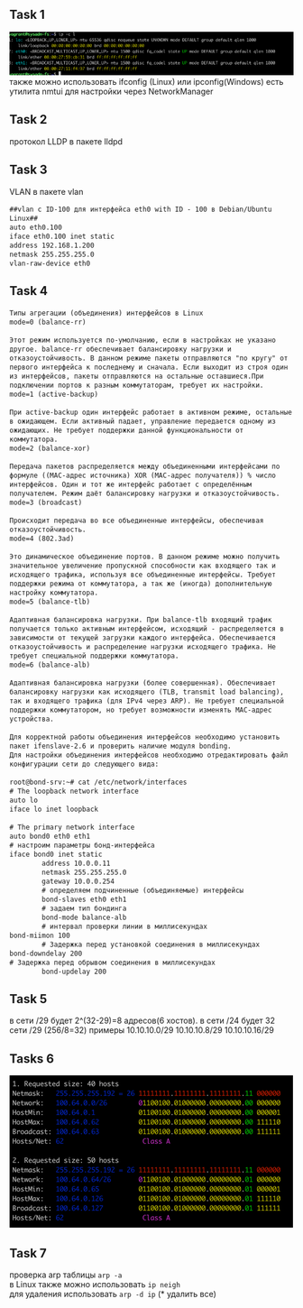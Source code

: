 ## Task 1
![img_40.png](img_40.png)
также можно использовать ifconfig (Linux) или ipconfig(Windows)
есть утилита nmtui для настройки через NetworkManager

## Task 2
протокол LLDP в пакете lldpd

## Task 3
VLAN в пакете vlan
```
##vlan с ID-100 для интерфейса eth0 with ID - 100 в Debian/Ubuntu Linux##
auto eth0.100
iface eth0.100 inet static
address 192.168.1.200
netmask 255.255.255.0
vlan-raw-device eth0
```

## Task 4
```
Типы агрегации (объединения) интерфейсов в Linux
mode=0 (balance-rr)

Этот режим используется по-умолчанию, если в настройках не указано другое. balance-rr обеспечивает балансировку нагрузки и отказоустойчивость. В данном режиме пакеты отправляются "по кругу" от первого интерфейса к последнему и сначала. Если выходит из строя один из интерфейсов, пакеты отправляются на остальные оставшиеся.При подключении портов к разным коммутаторам, требует их настройки.
mode=1 (active-backup)

При active-backup один интерфейс работает в активном режиме, остальные в ожидающем. Если активный падает, управление передается одному из ожидающих. Не требует поддержки данной функциональности от коммутатора.
mode=2 (balance-xor)

Передача пакетов распределяется между объединенными интерфейсами по формуле ((MAC-адрес источника) XOR (MAC-адрес получателя)) % число интерфейсов. Один и тот же интерфейс работает с определённым получателем. Режим даёт балансировку нагрузки и отказоустойчивость.
mode=3 (broadcast)

Происходит передача во все объединенные интерфейсы, обеспечивая отказоустойчивость.
mode=4 (802.3ad)

Это динамическое объединение портов. В данном режиме можно получить значительное увеличение пропускной способности как входящего так и исходящего трафика, используя все объединенные интерфейсы. Требует поддержки режима от коммутатора, а так же (иногда) дополнительную настройку коммутатора.
mode=5 (balance-tlb)

Адаптивная балансировка нагрузки. При balance-tlb входящий трафик получается только активным интерфейсом, исходящий - распределяется в зависимости от текущей загрузки каждого интерфейса. Обеспечивается отказоустойчивость и распределение нагрузки исходящего трафика. Не требует специальной поддержки коммутатора.
mode=6 (balance-alb)

Адаптивная балансировка нагрузки (более совершенная). Обеспечивает балансировку нагрузки как исходящего (TLB, transmit load balancing), так и входящего трафика (для IPv4 через ARP). Не требует специальной поддержки коммутатором, но требует возможности изменять MAC-адрес устройства.

Для корректной работы объединения интерфейсов необходимо установить пакет ifenslave-2.6 и проверить наличие модуля bonding.
Для настройки объединения интерфейсов необходимо отредактировать файл конфигурации сети до следующего вида:

root@bond-srv:~# cat /etc/network/interfaces
# The loopback network interface
auto lo
iface lo inet loopback

# The primary network interface
auto bond0 eth0 eth1
# настроим параметры бонд-интерфейса
iface bond0 inet static
        address 10.0.0.11
        netmask 255.255.255.0
        gateway 10.0.0.254
        # определяем подчиненные (объединяемые) интерфейсы
        bond-slaves eth0 eth1
        # задаем тип бондинга
        bond-mode balance-alb
        # интервал проверки линии в миллисекундах
bond-miimon 100
        # Задержка перед установкой соединения в миллисекундах
bond-downdelay 200
# Задержка перед обрывом соединения в миллисекундах
        bond-updelay 200
```

## Task 5
в сети /29 будет 2^(32-29)=8 адресов(6 хостов).
в сети /24 будет 32 сети /29 (256/8=32)
примеры 10.10.10.0/29 10.10.10.8/29 10.10.10.16/29

## Tasks 6
![img_41.png](img_41.png)

## Task 7
проверка arp таблицы ```arp -a```  
в Linux также можно использовать ```ip neigh```  
для удаления использовать ```arp -d ip``` (* удалить все)
